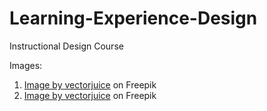 # Learning-Experience-Design
Instructional Design Course
<p>Images:
  <ol>
  <li><a href="https://www.freepik.com/free-vector/business-analysts-performing-idea-management-computer-screen-innovation-management-software-brainstorming-tools-inovation-it-control-concept_11667719.htm?query=instructional%20design#from_view=detail_alsolike">Image by vectorjuice</a> on Freepik</li>
 <li><a href="https://www.freepik.com/free-vector/students-using-e-learning-platform-video-laptop-graduation-cap_12085869.htm#query=instructional%20design&position=11&from_view=search&track=ais">Image by vectorjuice</a> on Freepik</li>
  </ol></p>
